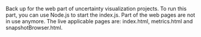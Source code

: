 Back up for the web part of uncertainty visualization projects. To run this part, you can use Node.js to start the index.js. Part of the web pages are not in use anymore. The live applicable pages are: index.html, metrics.html and snapshotBrowser.html.
